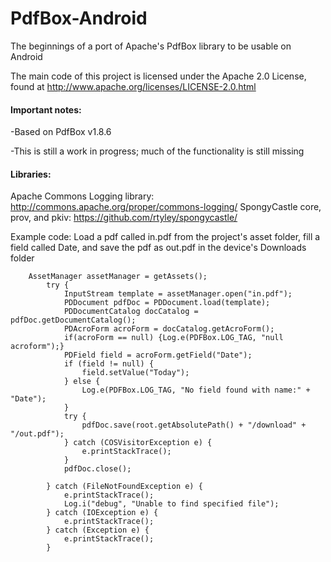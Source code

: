 PdfBox-Android
==============

The beginnings of a port of Apache's PdfBox library to be usable on Android

The main code of this project is licensed under the Apache 2.0 License, found at http://www.apache.org/licenses/LICENSE-2.0.html

#### Important notes:

-Based on PdfBox v1.8.6

-This is still a work in progress; much of the functionality is still missing

#### Libraries:
Apache Commons Logging library: http://commons.apache.org/proper/commons-logging/
SpongyCastle core, prov, and pkiv: https://github.com/rtyley/spongycastle/

Example code: Load a pdf called in.pdf from the project's asset folder, fill a field called Date, and save the pdf as out.pdf in the device's Downloads folder
```
	AssetManager assetManager = getAssets();
	    try {
	    	InputStream template = assetManager.open("in.pdf");
	    	PDDocument pdfDoc = PDDocument.load(template);
	    	PDDocumentCatalog docCatalog = pdfDoc.getDocumentCatalog();
	    	PDAcroForm acroForm = docCatalog.getAcroForm();
	    	if(acroForm == null) {Log.e(PDFBox.LOG_TAG, "null acroform");}
	    	PDField field = acroForm.getField("Date");
	    	if (field != null) {
	    	    field.setValue("Today");
	    	} else {
	    	    Log.e(PDFBox.LOG_TAG, "No field found with name:" + "Date");
	    	}
	    	try {
				pdfDoc.save(root.getAbsolutePath() + "/download" + "/out.pdf");
			} catch (COSVisitorException e) {
				e.printStackTrace();
			}
	    	pdfDoc.close();
	    	
	    } catch (FileNotFoundException e) {
	        e.printStackTrace();
	        Log.i("debug", "Unable to find specified file");
	    } catch (IOException e) {
	        e.printStackTrace();
	    } catch (Exception e) {
	    	e.printStackTrace();
	    }
```
